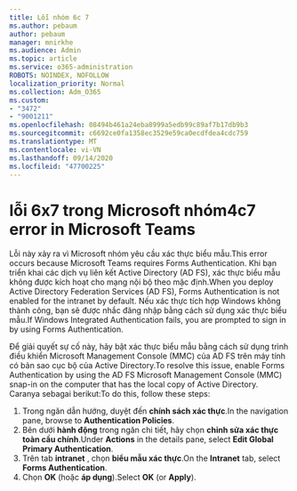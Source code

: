 ```yaml
---
title: Lỗi nhóm 6c 7
ms.author: pebaum
author: pebaum
manager: mnirkhe
ms.audience: Admin
ms.topic: article
ms.service: o365-administration
ROBOTS: NOINDEX, NOFOLLOW
localization_priority: Normal
ms.collection: Adm_O365
ms.custom:
- "3472"
- "9001211"
ms.openlocfilehash: 08494b461a24eba8999a5edb99c89af7b17db9b3
ms.sourcegitcommit: c6692ce0fa1358ec3529e59ca0ecdfdea4cdc759
ms.translationtype: MT
ms.contentlocale: vi-VN
ms.lasthandoff: 09/14/2020
ms.locfileid: "47700225"
---
```

# <a name="4c7-error-in-microsoft-teams"></a><span data-ttu-id="0006b-102">lỗi 6x7 trong Microsoft nhóm</span><span class="sxs-lookup"><span data-stu-id="0006b-102">4c7 error in Microsoft Teams</span></span>

<span data-ttu-id="0006b-103">Lỗi này xảy ra vì Microsoft nhóm yêu cầu xác thực biểu mẫu.</span><span class="sxs-lookup"><span data-stu-id="0006b-103">This error occurs because Microsoft Teams requires Forms Authentication.</span></span> <span data-ttu-id="0006b-104">Khi bạn triển khai các dịch vụ liên kết Active Directory (AD FS), xác thực biểu mẫu không được kích hoạt cho mạng nội bộ theo mặc định.</span><span class="sxs-lookup"><span data-stu-id="0006b-104">When you deploy Active Directory Federation Services (AD FS), Forms Authentication is not enabled for the intranet by default.</span></span> <span data-ttu-id="0006b-105">Nếu xác thực tích hợp Windows không thành công, bạn sẽ được nhắc đăng nhập bằng cách sử dụng xác thực biểu mẫu.</span><span class="sxs-lookup"><span data-stu-id="0006b-105">If Windows Integrated Authentication fails, you are prompted to sign in by using Forms Authentication.</span></span>

<span data-ttu-id="0006b-106">Để giải quyết sự cố này, hãy bật xác thực biểu mẫu bằng cách sử dụng trình điều khiển Microsoft Management Console (MMC) của AD FS trên máy tính có bản sao cục bộ của Active Directory.</span><span class="sxs-lookup"><span data-stu-id="0006b-106">To resolve this issue, enable Forms Authentication by using the AD FS Microsoft Management Console (MMC) snap-in on the computer that has the local copy of Active Directory.</span></span> <span data-ttu-id="0006b-107">Caranya sebagai berikut:</span><span class="sxs-lookup"><span data-stu-id="0006b-107">To do this, follow these steps:</span></span> 

1. <span data-ttu-id="0006b-108">Trong ngăn dẫn hướng, duyệt đến **chính sách xác thực**.</span><span class="sxs-lookup"><span data-stu-id="0006b-108">In the navigation pane, browse to **Authentication Policies**.</span></span>
2. <span data-ttu-id="0006b-109">Bên dưới **hành động** trong ngăn chi tiết, hãy chọn **chỉnh sửa xác thực toàn cầu chính**.</span><span class="sxs-lookup"><span data-stu-id="0006b-109">Under **Actions** in the details pane, select **Edit Global Primary Authentication**.</span></span>
3. <span data-ttu-id="0006b-110">Trên tab **intranet** , chọn **biểu mẫu xác thực**.</span><span class="sxs-lookup"><span data-stu-id="0006b-110">On the **Intranet** tab, select **Forms Authentication**.</span></span>
4. <span data-ttu-id="0006b-111">Chọn **OK** (hoặc **áp dụng**).</span><span class="sxs-lookup"><span data-stu-id="0006b-111">Select **OK** (or **Apply**).</span></span>
